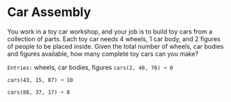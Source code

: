 # Car Assembly
You work in a toy car workshop, and your job is to build toy cars from a collection of parts. Each toy car needs 4 wheels, 1 car body, and 2 figures of people to be placed inside. Given the total number of wheels, car bodies and figures available, how many complete toy cars can you make?

`Entries:` wheels, car bodies, figures
`cars(2, 48, 76) ➞ 0`

`cars(43, 15, 87) ➞ 10`

`cars(88, 37, 17) ➞ 8`
